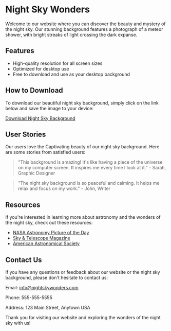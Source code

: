 <!--font:Alegreya-->

# Night Sky Wonders

Welcome to our website where you can discover the beauty and mystery of the night sky. Our stunning background features a photograph of a meteor shower, with bright streaks of light crossing the dark expanse.

## Features

-   High-quality resolution for all screen sizes
-   Optimized for desktop use
-   Free to download and use as your desktop background

## How to Download

To download our beautiful night sky background, simply click on the link below and save the image to your device:

[Download Night Sky Background](#)

## User Stories

Our users love the Cap<wbr>ti<wbr>va<wbr>ting beauty of our night sky background. Here are some stories from satisfied users:

> "This background is amazing! It's like having a piece of the universe on my computer screen. It inspires me every time I look at it." - Sarah, Graphic Designer

> "The night sky background is so peaceful and calming. It helps me relax and focus on my work." - John, Writer

## Resources

If you're interested in learning more about astronomy and the wonders of the night sky, check out these resources:

-   [NASA Astronomy Picture of the Day](#)
-   [Sky & Telescope Magazine](#)
-   [American Astronomical Society](#)

## Contact Us

If you have any questions or feedback about our website or the night sky background, please don't hesitate to contact us:

Email: info@nightskywonders.com

Phone: 555-555-5555

Address: 123 Main Street, Anytown USA

Thank you for visiting our website and exploring the wonders of the night sky with us!

<!--

Write me content for website with wallpaper which alt text is:

"A photograph of a meteor shower, with bright streaks of light crossing the night sky."

The name/title of the page should not be 1:1 copy of the alt text but rather a real content of the website which is using this wallpaper.

- Use markdown format
- Start with heading
- Heading should be short and concise
- The content should look like a real website
- The website should not be about the wallpaper, wallpaper is just a related background
- Heading should be contain work "wallpaper" or "background"
- Include real sections like references, contact, user stories, etc. use things relevant to the page purpose.
- Feel free to use structure like headings, bullets, numbering, blockquotes, paragraphs, horizontal lines, etc.
- You can use formatting like bold or _italic_
- You can include UTF-8 emojis
- Links should be only #hash anchors (and you can refer to the document itself)
- Do not include images


---


# Night Sky Wallpaper for your Desktop Background

Welcome to our website where you can download the stunning "Night Sky" wallpaper for your desktop background. This wallpaper features a photograph of a meteor shower, with bright streaks of light crossing the night sky.

## Features

- High-quality resolution for all screen sizes
- Optimized for desktop use
- Free to download and use

## How to Download

To download the "Night Sky" wallpaper, simply click on the link below and save the image to your device:

[Download "Night Sky" Wallpaper](#)

## User Stories

Our users love the "Night Sky" wallpaper! Here are some stories from satisfied users:

> "I love this wallpaper! It's so beautiful and peaceful. It's the perfect background for my work computer." - Jane, Marketing Manager

> "The "Night Sky" wallpaper is my favorite! It reminds me of camping trips with my family. I feel like I'm sleeping under the stars every time I look at it." - Mike, Outdoor Enthusiast

## References

If you're interested in learning more about meteor showers and astronomy, check out these resources:

- [NASA Meteor Shower Calendar](#)
- [American Meteor Society](#)
- [Sky & Telescope Magazine](#)

## Contact Us

If you have any questions or feedback about our website or the "Night Sky" wallpaper, please don't hesitate to contact us:

Email: info@nightskywallpaper.com

Phone: 555-555-5555

Address: 123 Main Street, Anytown USA

Thank you for visiting our website and enjoy your new "Night Sky" wallpaper!


---


Heading should not include word "wallpaper". The website should not be about the wallpaper itself, wallpaper is just a related background, rewrite whole content.


---


# Explore the Wonders of the Night Sky

Welcome to our website where you can discover the beauty and mystery of the night sky. Our stunning background features a photograph of a meteor shower, with bright streaks of light crossing the dark expanse.

## Features

- High-quality resolution for all screen sizes
- Optimized for desktop use
- Free to download and use as your desktop background

## How to Download

To download our beautiful night sky background, simply click on the link below and save the image to your device:

[Download Night Sky Background](#)

## User Stories

Our users love the Cap<wbr>ti<wbr>va<wbr>ting beauty of our night sky background. Here are some stories from satisfied users:

> "This background is amazing! It's like having a piece of the universe on my computer screen. It inspires me every time I look at it." - Sarah, Graphic Designer

> "The night sky background is so peaceful and calming. It helps me relax and focus on my work." - John, Writer

## Resources

If you're interested in learning more about astronomy and the wonders of the night sky, check out these resources:

- [NASA Astronomy Picture of the Day](#)
- [Sky & Telescope Magazine](#)
- [American Astronomical Society](#)

## Contact Us

If you have any questions or feedback about our website or the night sky background, please don't hesitate to contact us:

Email: info@nightskywonders.com

Phone: 555-555-5555

Address: 123 Main Street, Anytown USA

Thank you for visiting our website and exploring the wonders of the night sky with us!

-->
